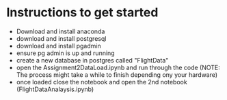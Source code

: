 # Instructions to get started

* Download and install anaconda
* download and install postgresql 
* download and install pgadmin
* ensure pg admin is up and running
* create a new database in postgres called "FlightData"
* open the Assignment2DataLoad.ipynb and run through the code (NOTE: The process might take a while to finish depending ony your hardware)
* once loaded close the notebook and open the 2nd notebook (FlightDataAnalaysis.ipynb) 